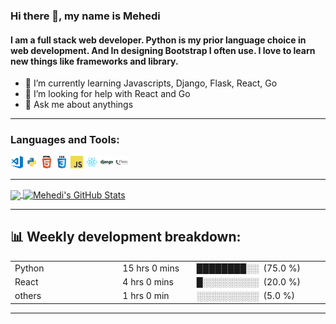 ### Hi there 👋, my name is Mehedi
#### I am a full stack web developer. Python is my prior language choice in web development. And In designing Bootstrap I often use. I love to learn new things like frameworks and library.  

- 🌱 I’m currently learning Javascripts, Django, Flask, React, Go  
- 🤔 I’m looking for help with React and Go
- 💬 Ask me about anythings
---
### Languages and Tools:

<code><img height="20" alt="Visual Studio Code" src="https://raw.githubusercontent.com/github/explore/80688e429a7d4ef2fca1e82350fe8e3517d3494d/topics/visual-studio-code/visual-studio-code.png"></code>
<code><img height="20" alt="Python" src="https://raw.githubusercontent.com/github/explore/80688e429a7d4ef2fca1e82350fe8e3517d3494d/topics/python/python.png"></code>
<code><img height="20" alt="HTML5" src="https://raw.githubusercontent.com/github/explore/80688e429a7d4ef2fca1e82350fe8e3517d3494d/topics/html/html.png"></code>
<code><img height="20" alt="CSS3" src="https://raw.githubusercontent.com/github/explore/80688e429a7d4ef2fca1e82350fe8e3517d3494d/topics/css/css.png"></code>
<code><img height="20" alt="JavaScript" src="https://raw.githubusercontent.com/github/explore/80688e429a7d4ef2fca1e82350fe8e3517d3494d/topics/javascript/javascript.png"></code>
<code><img height="20" alt="React" src="https://raw.githubusercontent.com/github/explore/80688e429a7d4ef2fca1e82350fe8e3517d3494d/topics/react/react.png"></code>
<code><img height="20" alt="Django" src="https://raw.githubusercontent.com/github/explore/80688e429a7d4ef2fca1e82350fe8e3517d3494d/topics/django/django.png"></code>
<code><img height="20" alt="Flask" src="https://raw.githubusercontent.com/github/explore/80688e429a7d4ef2fca1e82350fe8e3517d3494d/topics/flask/flask.png"></code>

---
<a href="https://github.com/mehedikhokon/mehedikhokon">
  <img align="center" src="https://github-readme-stats.vercel.app/api/top-langs/?username=mehedikhokon&hide=html&title_color=ffffff&text_color=c9cacc&icon_color=2bbc8a&bg_color=1d1f21" />
</a>
<a href="https://github.com/mehedikhokon/mehedikhokon">
  <img align="center" src="https://github-readme-stats.vercel.app/api?username=mehedikhokon&show_icons=true&line_height=27&count_private=true&title_color=ffffff&text_color=c9cacc&icon_color=2bbc8a&bg_color=270,ff5f6d,ffc371" alt="Mehedi's GitHub Stats" />
</a>


---
<h2>📊 Weekly development breakdown: </h2>
<table>
                <tr>
                    <td width=215px;>
                        Python
                    </td>
                    <td>
                        15 hrs 0 mins
                    </td>
                    <td>
                        ████████░░&nbsp;&nbsp;(75.0 %)
                    </td>
                </tr>
                <tr>
                    <td width=220px;>
                        React
                    </td>
                    <td width=145px;>
                        4 hrs 0 mins
                    </td>
                    <td width=230px;>
                        █░░░░░░░░░&nbsp;&nbsp;(20.0 %)
                    </td>
                </tr>
                <tr>
                    <td width=220px;>
                        others
                    </td>
                    <td width=145px;>
                        1 hrs 0 min
                    </td>
                    <td width=230px;>
                        ░░░░░░░░░░&nbsp;&nbsp;(5.0 %)
                    </td>
                </tr></table>
<hr>


